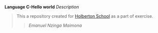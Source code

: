 **Language C-Hello world**
*Description*
>This a repository created for [Holberton School](https://www.holbertonschool.com/) as a part of exercise.
>>_Emanuel Nzinga Maimona_